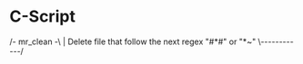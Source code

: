 # C-Script

/- mr_clean -\\
| Delete file that follow the next regex "#\*#" or "\*~"
\\------------/
